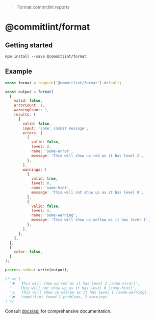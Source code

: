 > Format commitlint reports

# @commitlint/format

## Getting started

```shell
npm install --save @commitlint/format
```

## Example

```js
const format = require('@commitlint/format').default;

const output = format(
  {
    valid: false,
    errorCount: 1,
    warningCount: 1,
    results: [
      {
        valid: false,
        input: 'some: commit message',
        errors: [
          {
            valid: false,
            level: 2,
            name: 'some-error',
            message: 'This will show up red as it has level 2',
          },
        ],
        warnings: [
          {
            valid: true,
            level: 0,
            name: 'some-hint',
            message: 'This will not show up as it has level 0',
          },
          {
            valid: false,
            level: 1,
            name: 'some-warning',
            message: 'This will show up yellow as it has level 1',
          },
        ],
      },
    ],
  },
  {
    color: false,
  }
);

process.stdout.write(output);

/* => [
  '✖   This will show up red as it has level 2 [some-error]',
  '    This will not show up as it has level 0 [some-hint]',
  '⚠   This will show up yellow as it has level 1 [some-warning]',
  '✖   commitlint found 1 problems, 2 warnings'
] */
```

Consult [docs/api](https://conventional-changelog.github.io/commitlint/#/reference-api) for comprehensive documentation.
